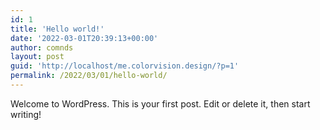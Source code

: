 ```yaml
---
id: 1
title: 'Hello world!'
date: '2022-03-01T20:39:13+00:00'
author: comnds
layout: post
guid: 'http://localhost/me.colorvision.design/?p=1'
permalink: /2022/03/01/hello-world/
---
```


Welcome to WordPress. This is your first post. Edit or delete it, then start writing!